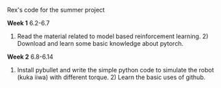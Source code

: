 Rex's code for the summer project

**Week 1** 6.2-6.7
1) Read the material related to model based reinforcement learning. 2) Download and learn some basic knowledge about pytorch.

**Week 2** 6.8-6.14
1) Install pybullet and write the simple python code to simulate the robot (kuka iiwa) with different torque.  2) Learn the basic uses of github.

